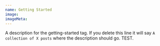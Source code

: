 ```yaml
---
name: Getting Started
image:
imageMeta:
---
```

A description for the getting-started tag. If you delete this line it will say
`A collection of X posts` where the description should go.  TEST.
